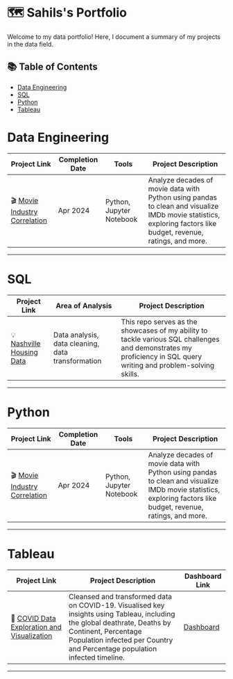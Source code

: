 # 🗺 Sahils's Portfolio

Welcome to my data portfolio! Here, I document a summary of my projects in the data field. 

## 📚 Table of Contents
- [Data Engineering](#data-engineering)
- [SQL](#sql)
- [Python](#python)
- [Tableau](#tableau)

# Data Engineering

| Project Link | Completion Date | Tools | Project Description | 
|---|---|---|---|
| 🎬 [Movie Industry Correlation](https://github.com/sahilshinde/Movie-Industry-Correlation-in-Python) | Apr 2024 |Python, Jupyter Notebook | Analyze decades of movie data with Python using pandas to clean and visualize IMDb movie statistics, exploring factors like budget, revenue, ratings, and more. |

***

# SQL

| Project Link | Area of Analysis | Project Description | 
|---|---|---|
| 💡 [Nashville Housing Data](https://github.com/sahilshinde/Nashville-Housing-Data-Cleaning-with-SQL) | Data analysis, data cleaning, data transformation | This repo serves as the showcases of my ability to tackle various SQL challenges and demonstrates my proficiency in SQL query writing and problem-solving skills. | 

***

# Python

| Project Link | Completion Date | Tools | Project Description | 
|---|---|---|---|
| 🎬 [Movie Industry Correlation](https://github.com/sahilshinde/Movie-Industry-Correlation-in-Python) | Apr 2024 |Python, Jupyter Notebook | Analyze decades of movie data with Python using pandas to clean and visualize IMDb movie statistics, exploring factors like budget, revenue, ratings, and more. |

***

# Tableau

| Project Link | Project Description | Dashboard Link |
|---|---|---|
| 🦄 [COVID Data Exploration and Visualization](https://github.com/sahilshinde/COVID-Data-Exploration-and-Visualization) | Cleansed and transformed data on COVID-19. Visualised key insights using Tableau, including the global deathrate, Deaths by Continent, Percentage Population infected per Country and Percentage population infected timeline. | [Dashboard](https://public.tableau.com/app/profile/sahil.shinde6147/viz/CovidDashboard_17133383152420/Dashboard1) |

***
